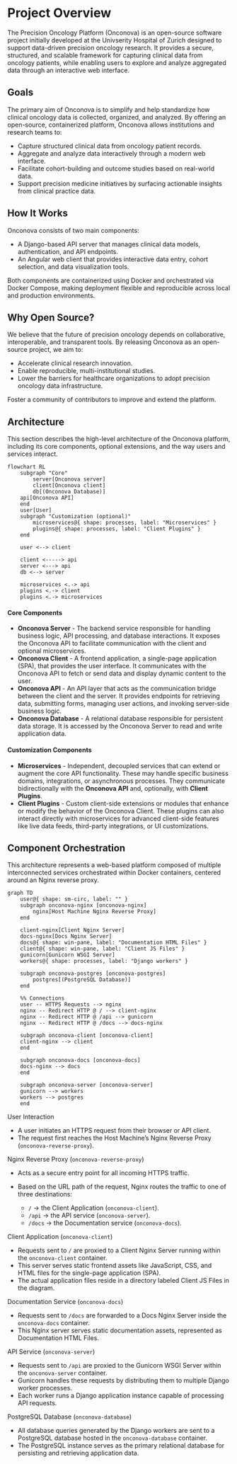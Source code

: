 # Project Overview

The Precision Oncology Platform (Onconova) is an open-source software project initially developed at the Univserity Hospital of Zurich designed to support data-driven precision oncology research. It provides a secure, structured, and scalable framework for capturing clinical data from oncology patients, while enabling users to explore and analyze aggregated data through an interactive web interface.

## Goals 

The primary aim of Onconova is to simplify and help standardize how clinical oncology data is collected, organized, and analyzed. By offering an open-source, containerized platform, Onconova allows institutions and research teams to:

- Capture structured clinical data from oncology patient records.
- Aggregate and analyze data interactively through a modern web interface.
- Facilitate cohort-building and outcome studies based on real-world data.
- Support precision medicine initiatives by surfacing actionable insights from clinical practice data.

## How It Works
Onconova consists of two main components:

- A Django-based API server that manages clinical data models, authentication, and API endpoints.
- An Angular web client that provides interactive data entry, cohort selection, and data visualization tools.

Both components are containerized using Docker and orchestrated via Docker Compose, making deployment flexible and reproducible across local and production environments.

## Why Open Source?
We believe that the future of precision oncology depends on collaborative, interoperable, and transparent tools. By releasing Onconova as an open-source project, we aim to:

- Accelerate clinical research innovation.
- Enable reproducible, multi-institutional studies.
- Lower the barriers for healthcare organizations to adopt precision oncology data infrastructure.

Foster a community of contributors to improve and extend the platform.

## Architecture

This section describes the high-level architecture of the Onconova platform, including its core components, optional extensions, and the way users and services interact.

```mermaid
flowchart RL
    subgraph "Core" 
        server[Onconova server]
        client[Onconova client]
        db[(Onconova Database)]
    api[Onconova API] 
    end
    user[User]
    subgraph "Customization (optional)" 
        microservices@{ shape: processes, label: "Microservices" }
        plugins@{ shape: processes, label: "Client Plugins" }
    end

    user <--> client

    client <-----> api
    server <---> api
    db <--> server

    microservices <.-> api
    plugins <.-> client
    plugins <.-> microservices
```

#### Core Components

- **Onconova Server** - The backend service responsible for handling business logic, API processing, and database interactions. It exposes the Onconova API to facilitate communication with the client and optional microservices.
- **Onconova Client** - A frontend application, a single-page application (SPA), that provides the user interface. It communicates with the Onconova API to fetch or send data and display dynamic content to the user.
- **Onconova API** - An API layer that acts as the communication bridge between the client and the server. It provides endpoints for retrieving data, submitting forms, managing user actions, and invoking server-side business logic.
- **Onconova Database** - A relational database responsible for persistent data storage. It is accessed by the Onconova Server to read and write application data.

#### Customization Components

- **Microservices** - Independent, decoupled services that can extend or augment the core API functionality. These may handle specific business domains, integrations, or asynchronous processes. They communicate bidirectionally with the **Onconova API** and, optionally, with **Client Plugins**.
- **Client Plugins** - Custom client-side extensions or modules that enhance or modify the behavior of the Onconova Client. These plugins can also interact directly with microservices for advanced client-side features like live data feeds, third-party integrations, or UI customizations.

## Component Orchestration

This architecture represents a web-based platform composed of multiple interconnected services orchestrated within Docker containers, centered around an Nginx reverse proxy.

```mermaid
graph TD
    user@{ shape: sm-circ, label: "" }   
    subgraph onconova-nginx [onconova-nginx]
        nginx[Host Machine Nginx Reverse Proxy]
    end

    client-nginx[Client Nginx Server]
    docs-nginx[Docs Nginx Server]
    docs@{ shape: win-pane, label: "Documentation HTML Files" }
    client@{ shape: win-pane, label: "Client JS Files" }
    gunicorn[Gunicorn WSGI Server]
    workers@{ shape: processes, label: "Django workers" }
    
    subgraph onconova-postgres [onconova-postgres]
        postgres[(PostgreSQL Database)]
    end

    %% Connections
    user -- HTTPS Requests --> nginx
    nginx -- Redirect HTTP @ / --> client-nginx
    nginx -- Redirect HTTP @ /api --> gunicorn
    nginx -- Redirect HTTP @ /docs --> docs-nginx
    
    subgraph onconova-client [onconova-client]
    client-nginx --> client
    end
    
    subgraph onconova-docs [onconova-docs]
    docs-nginx --> docs
    end

    subgraph onconova-server [onconova-server]
    gunicorn --> workers
    workers --> postgres
    end
```

User Interaction

- A user initiates an HTTPS request from their browser or API client.
- The request first reaches the Host Machine’s Nginx Reverse Proxy (`onconova-reverse-proxy`).


Nginx Reverse Proxy (`onconova-reverse-proxy`)

- Acts as a secure entry point for all incoming HTTPS traffic.
- Based on the URL path of the request, Nginx routes the traffic to one of three destinations:

   + `/` → the Client Application (`onconova-client`).
   + `/api` → the API service (`onconova-server`).
   + `/docs` → the Documentation service (`onconova-docs`).

Client Application (`onconova-client`)

- Requests sent to `/` are proxied to a Client Nginx Server running within the `onconova-client` container.
- This server serves static frontend assets like JavaScript, CSS, and HTML files for the single-page application (SPA).
- The actual application files reside in a directory labeled Client JS Files in the diagram.

Documentation Service (`onconova-docs`)

- Requests sent to `/docs` are forwarded to a Docs Nginx Server inside the `onconova-docs` container.
- This Nginx server serves static documentation assets, represented as Documentation HTML Files.

API Service (`onconova-server`)

- Requests sent to `/api` are proxied to the Gunicorn WSGI Server within the `onconova-server` container.
- Gunicorn handles these requests by distributing them to multiple Django worker processes.
- Each worker runs a Django application instance capable of processing API requests.

PostgreSQL Database (`onconova-database`)

- All database queries generated by the Django workers are sent to a PostgreSQL database hosted in the `onconova-database` container.
- The PostgreSQL instance serves as the primary relational database for persisting and retrieving application data.